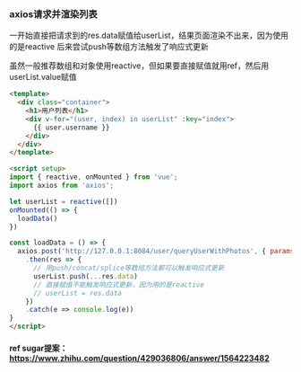 ### axios请求并渲染列表
一开始直接把请求到的res.data赋值给userList，结果页面渲染不出来，因为使用的是reactive
后来尝试push等数组方法触发了响应式更新

虽然一般推荐数组和对象使用reactive，但如果要直接赋值就用ref，然后用userList.value赋值

```html
<template>
  <div class="container">
    <h1>用户列表</h1>
    <div v-for="(user, index) in userList" :key="index">
      {{ user.username }}
    </div>
  </div>
</template>

<script setup>
import { reactive, onMounted } from 'vue';
import axios from 'axios';

let userList = reactive([])
onMounted(() => {
  loadData()
})

const loadData = () => {
  axios.post('http://127.0.0.1:8084/user/queryUserWithPhotos', { params: {} })
    .then(res => {
      // 用push/concat/splice等数组方法都可以触发响应式更新
      userList.push(...res.data)
      // 直接赋值不能触发响应式更新，因为用的是reactive
      // userList = res.data
    })
    .catch(e => console.log(e))
}
</script>
```

#### ref sugar提案：https://www.zhihu.com/question/429036806/answer/1564223482